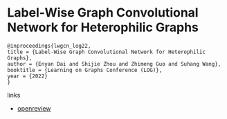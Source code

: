 # Label-Wise Graph Convolutional Network for Heterophilic Graphs

```
@inproceedings{lwgcn_log22,
title = {Label-Wise Graph Convolutional Network for Heterophilic Graphs},
author = {Enyan Dai and Shijie Zhou and Zhimeng Guo and Suhang Wang},
booktitle = {Learning on Graphs Conference (LOG)},
year = {2022}
}
```

links
- [openreview](https://openreview.net/forum?id=HRmby7yVVuF)
